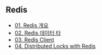 ## Redis

- [01. Redis 개요](01.redis-overview.md)
- [02. Redis 데이터 타](02.redis-datatype.md)
- [03. Redis Client](03.redis-client.md)
- [04. Distributed Locks with Redis](04.redlock.md)
